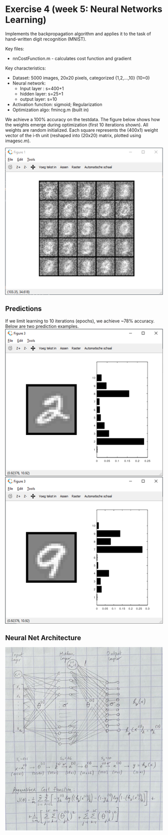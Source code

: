 # Exercise 4 (week 5: Neural Networks Learning)

Implements the backpropagation algorithm and applies it to the task of hand-written digit recognition (MNIST).

Key files:
* nnCostFunction.m - calculates cost function and gradient

Key characteristics:
* Dataset: 5000 images, 20x20 pixels, categorized {1,2,...,10} (10=0)
* Neural network: 
  * Input layer : s=400+1
  * hidden layer: s=25+1
  * output layer: s=10
* Activation function: sigmoid; Regularization
* Optimization algo: fmincg.m (built in)

We achieve a 100% accuracy on the testdata. The figure below shows how the weights emerge during optimization (first 10 iterations shown). All weights are random initialized. Each square represents the (400x1) weight vector of the i-th unit (reshaped into (20x20) matrix, plotted using imagesc.m).

![NN training demo](NN_training.gif)

## Predictions
If we limit learning to 10 iterations (epochs), we achieve ~78% accuracy. Below are two prediction examples. <br />
![right](prediction_ex1.png)<br />
![wrong](prediction_ex0.png)

## Neural Net Architecture
![nn](nn.jpg)
